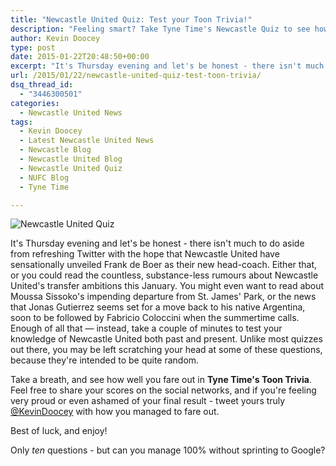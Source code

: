 ```yaml
---
title: "Newcastle United Quiz: Test your Toon Trivia!"
description: "Feeling smart? Take Tyne Time's Newcastle Quiz to see how you fare out in your Toon trivia! Can you get full-marks - give it your best try!"
author: Kevin Doocey
type: post
date: 2015-01-22T20:48:50+00:00
excerpt: "It's Thursday evening and let's be honest - there isn't much to do aside from refreshing Twitter with the hope that Newcastle United have sensationally unveiled Frank.."
url: /2015/01/22/newcastle-united-quiz-test-toon-trivia/
dsq_thread_id:
  - "3446300501"
categories:
  - Newcastle United News
tags:
  - Kevin Doocey
  - Latest Newcastle United News
  - Newcastle Blog
  - Newcastle United Blog
  - Newcastle United Quiz
  - NUFC Blog
  - Tyne Time

---
```

![Newcastle United Quiz](https://www.tynetime.com/wp-content/uploads/2015/01/Newcaslte-United-Quiz.jpg "Quiz - Test your knowledge of everything Newcastle United with this ten question quiz!")

It's Thursday evening and let's be honest - there isn't much to do aside from refreshing Twitter with the hope that Newcastle United have sensationally unveiled Frank de Boer as their new head-coach. Either that, or you could read the countless, substance-less rumours about Newcastle United's transfer ambitions this January. You might even want to read about Moussa Sissoko's impending departure from St. James' Park, or the news that Jonas Gutierrez seems set for a move back to his native Argentina, soon to be followed by Fabricio Coloccini when the summertime calls. Enough of all that — instead, take a couple of minutes to test your knowledge of Newcastle United both past and present. Unlike most quizzes out there, you may be left scratching your head at some of these questions, because they're intended to be quite random.

Take a breath, and see how well you fare out in **Tyne Time's Toon Trivia**. Feel free to share your scores on the social networks, and if you're feeling very proud or even ashamed of your final result - tweet yours truly [@KevinDoocey](https://twitter.com/kevindoocey "doocey") with how you managed to fare out.

Best of luck, and enjoy!

Only _ten_ questions - but can you manage 100% without sprinting to Google?

